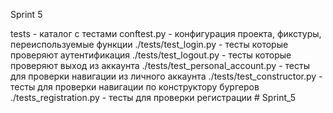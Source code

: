 Sprint 5

tests - каталог с тестами
conftest.py - конфигурация проекта, фикстуры, переиспользуемые функции
./tests/test_login.py - тесты которые проверяют аутентификация
./tests/test_logout.py - тесты которые проверяют выход из аккаунта
./tests/test_personal_account.py - тесты для проверки навигации из личного аккаунта
./tests/test_constructor.py - тесты для проверки навигации по конструктору бургеров
./tests_registration.py - тесты для проверки регистрации
#   S p r i n t _ 5  
 